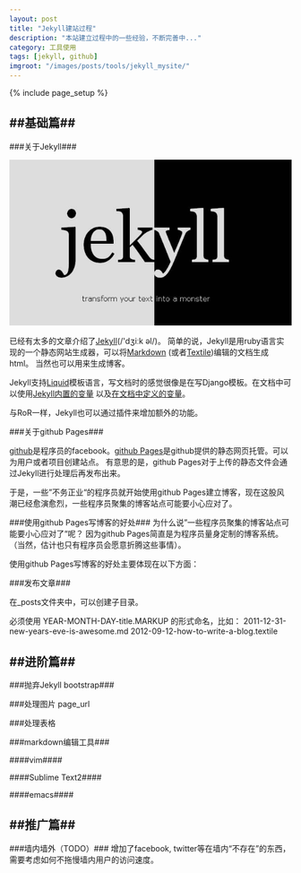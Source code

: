 ```yaml
---
layout: post
title: "Jekyll建站过程"
description: "本站建立过程中的一些经验，不断完善中..."
category: 工具使用
tags: [jekyll, github]
imgroot: "/images/posts/tools/jekyll_mysite/"
---
```

{% include page_setup %}

##基础篇##
---

###关于Jekyll###

![Jekyll](/images/posts/tools/jekyll_mysite/jekyll.jpg)

已经有太多的文章介绍了[Jekyll](http://jekyllrb.com/)(/'dʒiːk əl/)。
简单的说，Jekyll是用ruby语言实现的一个静态网站生成器，可以将[Markdown][1] (或者[Textile][2])编辑的文档生成html。
当然也可以用来生成博客。

Jekyll支持[Liquid][3]模板语言，写文档时的感觉很像是在写Django模板。在文档中可以使用[Jekyll内置的变量][4]
以及[在文档中定义的变量][5]。

与RoR一样，Jekyll也可以通过插件来增加额外的功能。


[1]:http://daringfireball.net/projects/markdown/
[2]:http://textile.sitemonks.com/
[3]:http://wiki.shopify.com/Liquid
[4]:http://jekyllrb.com/docs/variables/
[5]:http://jekyllrb.com/docs/frontmatter/


###关于github Pages###

[github][]是程序员的facebook。[github Pages][6]是github提供的静态网页托管。可以为用户或者项目创建站点。
有意思的是，github Pages对于上传的静态文件会通过Jekyll进行处理后再发布出来。

于是，一些”不务正业“的程序员就开始使用github Pages建立博客，现在这股风潮已经愈演愈烈，一些程序员聚集的博客站点可能要小心应对了。

[github]:https://github.com/
[6]:http://pages.github.com/

###使用github Pages写博客的好处###
为什么说”一些程序员聚集的博客站点可能要小心应对了“呢？ 因为github Pages简直是为程序员量身定制的博客系统。
（当然，估计也只有程序员会愿意折腾这些事情）。

使用github Pages写博客的好处主要体现在以下方面：



###发布文章###

在_posts文件夹中，可以创建子目录。

必须使用
    YEAR-MONTH-DAY-title.MARKUP
的形式命名，比如：
    2011-12-31-new-years-eve-is-awesome.md
    2012-09-12-how-to-write-a-blog.textile


##进阶篇##
---

###抛弃Jekyll bootstrap###

###处理图片
page_url

###处理表格

###markdown编辑工具###

####vim####

####Sublime Text2####

####emacs####


##推广篇##
---

###墙内墙外（TODO）###
增加了facebook, twitter等在墙内“不存在”的东西，需要考虑如何不拖慢墙内用户的访问速度。
